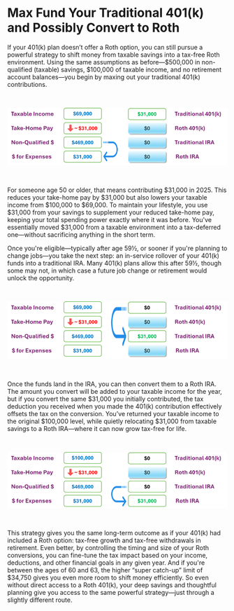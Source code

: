 # Max Fund Your Traditional 401(k) and Possibly Convert to Roth

If your 401(k) plan doesn’t offer a Roth option, you can still pursue a powerful strategy to shift money from taxable savings into a tax-free Roth environment. Using the same assumptions as before—$500,000 in non-qualified (taxable) savings, $100,000 of taxable income, and no retirement account balances—you begin by maxing out your traditional 401(k) contributions. 

<BR>

![Max Fund Your Traditional 401(k)](Funds_Reallocation_04-1.png)

<BR>

For someone age 50 or older, that means contributing $31,000 in 2025. This reduces your take-home pay by $31,000 but also lowers your taxable income from $100,000 to $69,000. To maintain your lifestyle, you use $31,000 from your savings to supplement your reduced take-home pay, keeping your total spending power exactly where it was before. You've essentially moved $31,000 from a taxable environment into a tax-deferred one—without sacrificing anything in the short term.

Once you're eligible—typically after age 59½, or sooner if you're planning to change jobs—you take the next step: an in-service rollover of your 401(k) funds into a traditional IRA. Many 401(k) plans allow this after 59½, though some may not, in which case a future job change or retirement would unlock the opportunity. 

<BR>

![In-Service Rollover from 401(k) to IRA](Funds_Reallocation_05-1.png)

<BR>

Once the funds land in the IRA, you can then convert them to a Roth IRA. The amount you convert will be added to your taxable income for the year, but if you convert the same $31,000 you initially contributed, the tax deduction you received when you made the 401(k) contribution effectively offsets the tax on the conversion. You’ve returned your taxable income to the original $100,000 level, while quietly relocating $31,000 from taxable savings to a Roth IRA—where it can now grow tax-free for life.

<BR>

![Roth Conversion](Funds_Reallocation_06-1.png)

<BR>

This strategy gives you the same long-term outcome as if your 401(k) had included a Roth option: tax-free growth and tax-free withdrawals in retirement. Even better, by controlling the timing and size of your Roth conversions, you can fine-tune the tax impact based on your income, deductions, and other financial goals in any given year. And if you're between the ages of 60 and 63, the higher “super catch-up” limit of $34,750 gives you even more room to shift money efficiently. So even without direct access to a Roth 401(k), your deep savings and thoughtful planning give you access to the same powerful strategy—just through a slightly different route.
